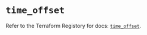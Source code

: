 # `time_offset`

Refer to the Terraform Registory for docs: [`time_offset`](https://registry.terraform.io/providers/hashicorp/time/0.7.2/docs/resources/offset).
